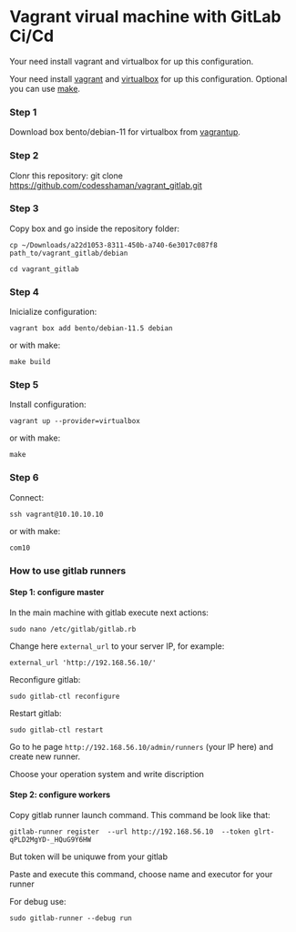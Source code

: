 # Vagrant virual machine with GitLab Ci/Cd

Your need install vagrant and virtualbox for up this configuration.

Your need install [vagrant](https://github.com/hashicorp/vagrant-installers/releases/tag/v2.3.4.dev%2Bmain "vagrant") and  [virtualbox](https://www.virtualbox.org/ "virtualbox") for up this configuration. Optional you can use [make](https://www.gnu.org/software/make/ "make").

### Step 1

Download box bento/debian-11 for virtualbox from [vagrantup](https://app.vagrantup.com/bento/boxes/debian-11.5 "vagrantup").

### Step 2

Clonr this repository: git clone https://github.com/codesshaman/vagrant_gitlab.git

### Step 3

Copy box and go inside the repository folder:

``cp ~/Downloads/a22d1053-8311-450b-a740-6e3017c087f8 path_to/vagrant_gitlab/debian``

``cd vagrant_gitlab``

### Step 4

Inicialize configuration:

``vagrant box add bento/debian-11.5 debian``

or with make:

``make build``

### Step 5

Install configuration:

``vagrant up --provider=virtualbox``

or with make:

``make``

### Step 6

Connect:

``ssh vagrant@10.10.10.10``

or with make:

``com10``


### How to use gitlab runners

#### Step 1: configure master

In the main machine with gitlab execute next actions:

``sudo nano /etc/gitlab/gitlab.rb``

Change here ``external_url`` to your server IP, for example:

``external_url 'http://192.168.56.10/'``

Reconfigure gitlab:

``sudo gitlab-ctl reconfigure``

Restart gitlab:

``sudo gitlab-ctl restart``

Go to he page ``http://192.168.56.10/admin/runners`` (your IP here) and create new runner.

Choose your operation system and write discription

#### Step 2: configure workers

Copy gitlab runner launch command. This command be look like that:

``gitlab-runner register  --url http://192.168.56.10  --token glrt-qPLD2MgYD-_HQuG9Y6HW``

But token will be uniquwe from your gitlab

Paste and execute this command, choose name and executor for your runner

For debug use:

``sudo gitlab-runner --debug run``
